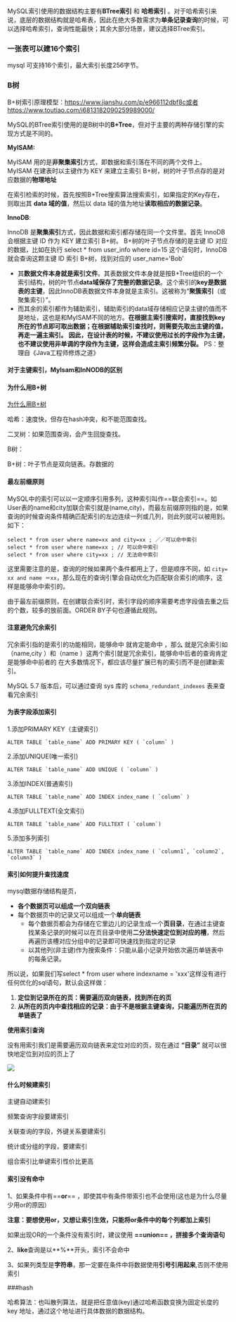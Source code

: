 MySQL索引使用的数据结构主要有**BTree索引** 和 **哈希索引** 。对于哈希索引来说，底层的数据结构就是哈希表，因此在绝大多数需求为**单条记录查询**的时候，可以选择哈希索引，查询性能最快；其余大部分场景，建议选择BTree索引。

### 一张表可以建16个索引

mysql 可支持16个索引，最大索引长度256字节。



### B树

B+树索引原理模型：https://www.jianshu.com/p/e966112dbf8c或者https://www.toutiao.com/i6813182090259989000/

MySQL的BTree索引使用的是B树中的**B+Tree**，但对于主要的两种存储引擎的实现方式是不同的。

**MyISAM:** 

MyISAM 用的是**非聚集索引**方式，即数据和索引落在不同的两个文件上。MyISAM 在建表时以主键作为 KEY 来建立主索引 B+树，树的叶子节点存的是对应数据的**物理地址**

在索引检索的时候，首先按照B+Tree搜索算法搜索索引，如果指定的Key存在，则取出其 **data 域的值**，然后以 data 域的值为地址**读取相应的数据记录**。



**InnoDB**:

InnoDB 是**聚集索引**方式，因此数据和索引都存储在同一个文件里。首先 InnoDB 会根据主键 ID 作为 KEY 建立索引 B+树。 B+树的叶子节点存储的是主键 ID 对应的数据，比如在执行 select * from user_info where id=15 这个语句时，InnoDB 就会查询这颗主键 ID 索引 B+树，找到对应的 user_name='Bob'

- 其**数据文件本身就是索引文件**。其表数据文件本身就是按B+Tree组织的一个索引结构，树的叶节点**data域保存了完整的数据记录**。这个索引的**key是数据表的主键**，因此InnoDB表数据文件本身就是主索引。这被称为“**聚簇索引**（或聚集索引）”。
- 而其余的索引都作为辅助索引，辅助索引的data域存储相应记录主键的值而不是地址，这也是和MyISAM不同的地方。**在根据主索引搜索时，直接找到key所在的节点即可取出数据；在根据辅助索引查找时，则需要先取出主键的值，再走一遍主索引。** **因此，在设计表的时候，不建议使用过长的字段作为主键，也不建议使用非单调的字段作为主键，这样会造成主索引频繁分裂。** PS：整理自《Java工程师修炼之道》

#### 对于主键索引，MyIsam和InNODB的区别



#### 为什么用B+树

[为什么用B+树](https://mp.weixin.qq.com/s/-1FJq7jhxzZT2CGjggsuXg)

哈希：速度快，但存在hash冲突，和不能范围查找。

二叉树：如果范围查询，会产生回旋查找。

B树：

B+树：叶子节点是双向链表。存数据的

#### 最左前缀原则

MySQL中的索引可以以一定顺序引用多列，这种索引叫作==联合索引==。如User表的name和city加联合索引就是(name,city)，而最左前缀原则指的是，如果查询的时候查询条件精确匹配索引的左边连续一列或几列，则此列就可以被用到。如下：

```
select * from user where name=xx and city=xx ; ／／可以命中索引
select * from user where name=xx ; // 可以命中索引
select * from user where city=xx ; // 无法命中索引            
```

这里需要注意的是，查询的时候如果两个条件都用上了，但是顺序不同，如 `city= xx and name ＝xx`，那么现在的查询引擎会自动优化为匹配联合索引的顺序，这样是能够命中索引的。

由于最左前缀原则，在创建联合索引时，索引字段的顺序需要考虑字段值去重之后的个数，较多的放前面。ORDER BY子句也遵循此规则。

#### 注意避免冗余索引

冗余索引指的是索引的功能相同，能够命中 就肯定能命中 ，那么 就是冗余索引如（name,city ）和（name ）这两个索引就是冗余索引，能够命中后者的查询肯定是能够命中前者的 在大多数情况下，都应该尽量扩展已有的索引而不是创建新索引。

MySQL 5.7 版本后，可以通过查询 sys 库的 `schema_redundant_indexes` 表来查看冗余索引

#### 为表字段添加索引

1.添加PRIMARY KEY（主键索引）

```mysql
ALTER TABLE `table_name` ADD PRIMARY KEY ( `column` ) 
```

2.添加UNIQUE(唯一索引)

```mysql
ALTER TABLE `table_name` ADD UNIQUE ( `column` ) 
```

3.添加INDEX(普通索引)

```mysql
ALTER TABLE `table_name` ADD INDEX index_name ( `column` )
```

4.添加FULLTEXT(全文索引)

```mysql
ALTER TABLE `table_name` ADD FULLTEXT ( `column`) 
```

5.添加多列索引

```mysql
ALTER TABLE `table_name` ADD INDEX index_name ( `column1`, `column2`, `column3` )
```

#### 索引如何提升查找速度

mysql数据存储结构是页，

- **各个数据页可以组成一个双向链表**
- 每个数据页中的记录又可以组成一个**单向链表**
  - 每个数据页都会为存储在它里边儿的记录生成一个**页目录**，在通过主键查找某条记录的时候可以在页目录中使用**二分法快速定位到对应的槽**，然后再遍历该槽对应分组中的记录即可快速找到指定的记录
  - 以其他列(非主键)作为搜索条件：只能从最小记录开始依次遍历单链表中的每条记录。



所以说，如果我们写select * from user where indexname = 'xxx'这样没有进行任何优化的sql语句，默认会这样做：

1. **定位到记录所在的页：需要遍历双向链表，找到所在的页**
2. **从所在的页内中查找相应的记录：由于不是根据主键查询，只能遍历所在页的单链表了**

**使用索引查询**

没有用索引我们是需要遍历双向链表来定位对应的页，现在通过 **“目录”** 就可以很快地定位到对应的页上了

![](/Users/hayder/Documents/github/JavaStudy/%E6%95%B0%E6%8D%AE%E5%BA%93/mysql/images/%E7%B4%A2%E5%BC%95%E6%9F%A5%E8%AF%A2.jfif)



#### 什么时候建索引

主键自动建索引

频繁查询字段要建索引

关联查询的字段，外键关系要建索引

统计或分组的字段，要建索引

组合索引比单键索引性价比更高

#### 索引没有命中

1、如果条件中有==**or**== ，即使其中有条件带索引也不会使用(这也是为什么尽量少用or的原因）

**注意：要想使用or，又想让索引生效，只能将or条件中的每个列都加上索引**

如果出现OR的一个条件没有索引时，建议使用 **==union== ，拼接多个查询语句**



2、**like**查询是以**%**开头，索引不会命中



3、如果列类型是**字符串**，那一定要在条件中将数据使用**引号引用起来**,否则不使用索引

###hash

哈希算法：也叫散列算法，就是把任意值(key)通过哈希函数变换为固定长度的 key 地址，通过这个地址进行具体数据的数据结构。
